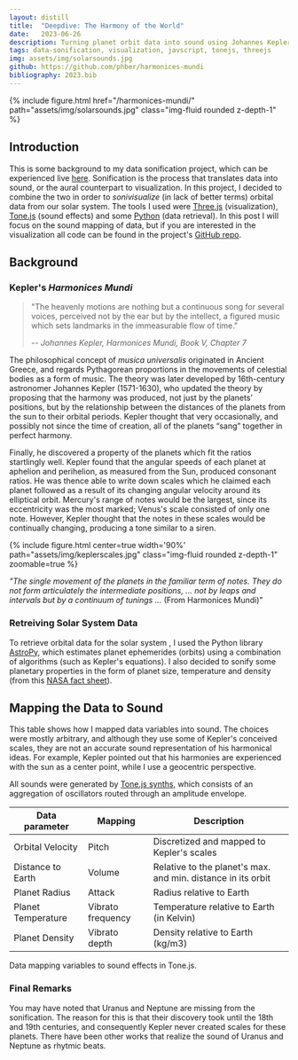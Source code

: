 ```yaml
---
layout: distill
title:  "Deepdive: The Harmony of the World"
date:   2023-06-26
description: Turning planet orbit data into sound using Johannes Kepler's music theory.
tags: data-sonification, visualization, javscript, tonejs, threejs
img: assets/img/solarsounds.jpg
github: https://github.com/phber/harmonices-mundi
bibliography: 2023.bib
---
```


{% include figure.html href="/harmonices-mundi/" path="assets/img/solarsounds.jpg" class="img-fluid rounded z-depth-1" %}

## Introduction
This is some background to my data sonification project, which can be experienced live [here](/harmonices-mundi/).
Sonification is the process that translates data into sound, or the aural counterpart to visualization. In this project, I decided to combine the two in order to _sonivisualize_ (in lack of better terms) orbital data from our solar system. The tools I used were [Three.js](https://github.com/mrdoob/three.js/) (visualization), [Tone.js](https://github.com/Tonejs/Tone.js) (sound effects) and some [Python](https://github.com/astropy/astropy) (data retrieval). In this post I will focus on the sound mapping of data, but if you are interested in the visualization all code can be found in the project's [GitHub repo](https://github.com/phber/harmonices-mundi).

## Background

### Kepler's _Harmonices Mundi_

> "The heavenly motions are nothing but a continuous song for several voices, perceived not by the ear but by the intellect, a figured music which sets landmarks in the immeasurable flow of time."
>
> -- <cite>Johannes Kepler, _Harmonices Mundi_, Book V, Chapter 7</cite>

The philosophical concept of _musica universalis_ originated in Ancient Greece, and regards Pythagorean proportions in the movements of celestial bodies as a form of music. The theory was later developed by 16th-century astronomer Johannes Kepler (1571-1630), who updated the theory by proposing that the harmony was produced, not just by the planets’ positions, but by the relationship between the distances of the planets from the sun to their orbital periods. Kepler thought that very occasionally, and possibly not since the time of creation, all of the planets “sang” together in perfect harmony<d-cite key="harmonices"></d-cite>.

Finally, he discovered a property of the planets which fit the ratios startlingly well. Kepler found that the angular speeds of each planet at aphelion and perihelion, as measured from the Sun, produced consonant ratios. He was thence able to write down scales which he claimed each planet followed as a result of its changing angular velocity around its elliptical orbit. Mercury's range of notes would be the largest, since its eccentricity was the most marked; Venus's scale consisted of only one note. However, Kepler thought that the notes in these scales would be continually changing, producing a tone similar to a siren.

 {% include figure.html center=true width='90%' path="assets/img/keplerscales.jpg" class="img-fluid rounded z-depth-1" zoomable=true %}
 <div class="caption">
 <i>"The single movement of the planets in the familiar term of notes. They do not form articulately the intermediate positions,  ... not by leaps and intervals but by a continuum of tunings ...</i> (From Harmonices Mundi)"
</div>

### Retreiving Solar System Data
To retrieve orbital data for the solar system , I used the Python library [AstroPy](https://github.com/astropy/astropy), which estimates planet ephemerides (orbits) using a combination of algorithms (such as Kepler's equations). I also decided to sonify some planetary properties in the form of planet size, temperature and density (from this [NASA fact sheet](https://nssdc.gsfc.nasa.gov/planetary/factsheet/)).

## Mapping the Data to Sound

This table shows how I mapped data variables into sound. The choices were mostly arbitrary, and although they use some of Kepler's conceived scales, they are not an accurate sound representation of his harmonical ideas. For example, Kepler pointed out that his harmonies are experienced with the sun as a center point, while I use a geocentric perspective. 

All sounds were generated by [Tone.js synths](https://tonejs.github.io/docs/14.7.77/Synth.html), which consists of an aggregation of oscillators routed through an amplitude envelope.
    
| Data parameter | Mapping | Description |
| ----------- | ------------ | ------------ |
| Orbital Velocity      | Pitch   | Discretized and mapped to Kepler's scales     |
| Distance to Earth       | Volume   |  Relative to the planet's max. and min. distance in its orbit   |
| Planet Radius    | Attack       | Radius relative to Earth  |
| Planet Temperature   | Vibrato frequency     |  Temperature relative to Earth (in Kelvin)  |
| Planet Density   | Vibrato  depth    |  Density relative to Earth (kg/m3)   |
 
<div class="caption">
Data mapping variables to sound effects in Tone.js.
</div>

### Final Remarks

You may have noted that Uranus and Neptune are missing from the sonification. The reason for this is that their discovery took until the 18th and 19th centuries, and consequently Kepler never created scales for these planets. There have been other works that realize the sound of Uranus and Neptune as rhytmic beats<d-cite key="keplerrealization"></d-cite>.

